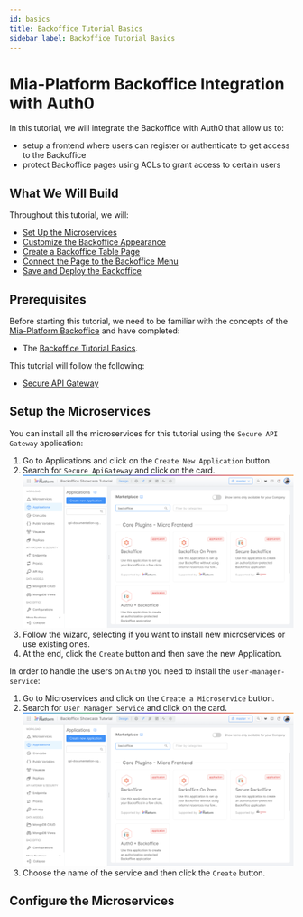 ```yaml
---
id: basics
title: Backoffice Tutorial Basics
sidebar_label: Backoffice Tutorial Basics
---
```


# Mia-Platform Backoffice Integration with Auth0

In this tutorial, we will integrate the Backoffice with Auth0 that allow us to:
- setup a frontend where users can register or authenticate to get access to the Backoffice
- protect Backoffice pages using ACLs to grant access to certain users

## What We Will Build

Throughout this tutorial, we will:

- [Set Up the Microservices](#setup-the-microservices)
- [Customize the Backoffice Appearance](#customize-the-backoffice-appearance)
- [Create a Backoffice Table Page](#create-a-backoffice-table-page)
- [Connect the Page to the Backoffice Menu](#connect-the-page-with-the-backoffice-menu)
- [Save and Deploy the Backoffice](#save-and-deploy)

## Prerequisites

Before starting this tutorial, we need to be familiar with the concepts of the [Mia-Platform Backoffice](/business_suite/backoffice/10_overview.md) and have completed:
* The [Backoffice Tutorial Basics](/getting-started/tutorials/backoffice/basics.mdx).

This tutorial will follow the following:
* [Secure API Gateway](/runtime_suite_applications/secure-apigateway/overview)

## Setup the Microservices

You can install all the microservices for this tutorial using the `Secure API Gateway` application:
1. Go to Applications and click on the `Create New Application` button.
2. Search for `Secure ApiGateway` and click on the card.
![Secure ApiGateway Application Marketplace](img/basics_01-search-backoffice-application.png)
3. Follow the wizard, selecting if you want to install new microservices or use existing ones.
4. At the end, click the `Create` button and then save the new Application.

In order to handle the users on `Auth0` you need to install the `user-manager-service`:
1. Go to Microservices and click on the `Create a Microservice` button.
2. Search for `User Manager Service` and click on the card.
![User Manager Service Marketplace](img/basics_01-search-backoffice-application.png)
3. Choose the name of the service and then click the `Create` button.

## Configure the Microservices